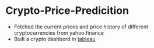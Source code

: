 # Crypto-Price-Predicition
* Fetched the current prices and price history of different cryptocurrencies from yahoo finance
* Built a crypto dashbord in [tableau](https://public.tableau.com/app/profile/kartik.bandarwad/viz/CryptoDashboard_16765304993280/Dashboard4?publish=yes)
